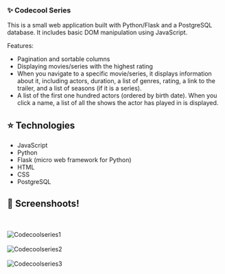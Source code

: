 ### :sparkles: Codecool Series


This is a small web application built with Python/Flask and a PostgreSQL database. It includes basic DOM manipulation using JavaScript.

Features:
<ul>
  <li>Pagination and sortable columns</li>
  <li>Displaying movies/series with the highest rating</li>
  <li>When you navigate to a specific movie/series, it displays information about it, including actors, duration, a list of genres, rating, a link to the trailer, and a list of seasons (if it is a series).</li>
  <li>A list of the first one hundred actors (ordered by birth date). When you click a name, a list of all the shows the actor has played in is displayed.</li>
</ul>

## :star: Technologies
<ul>
  <li>JavaScript</li>
  <li>Python</li>
  <li>Flask (micro web framework for Python)</li>
  <li>HTML</li>
  <li>CSS</li>
  <li>PostgreSQL</li>
</ul>

## :rocket: Screenshoots!
<br><br>
![Codecoolseries1](https://user-images.githubusercontent.com/106514178/236506361-a758f16c-d9e0-400e-a5e0-5c419b69e4ed.jpg)
<br><br>
![Codecoolseries2](https://user-images.githubusercontent.com/106514178/236506375-809360fc-b64e-4826-8e13-7eee4cec5451.jpg)
<br><br>
![Codecoolseries3](https://user-images.githubusercontent.com/106514178/236506382-33bedf68-d14f-420a-a2bf-9838820a88c7.jpg)
